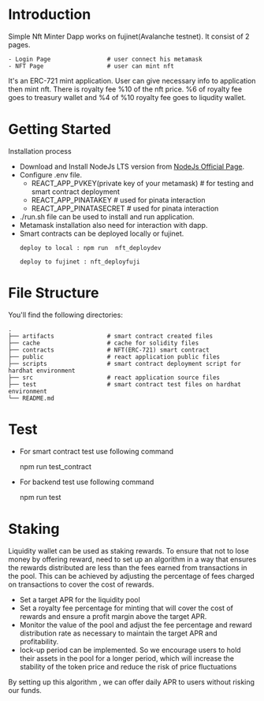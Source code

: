 # Introduction

Simple Nft Minter Dapp works on fujinet(Avalanche testnet). It consist of 2 pages. 

```
- Login Page                # user connect his metamask
- NFT Page                  # user can mint nft
```

It's an ERC-721 mint application. User can give necessary info to application then mint nft. There is royalty fee %10 of the nft price. %6 of royalty fee goes to treasury wallet and %4 of %10 royalty fee goes to liqudity wallet.


# Getting Started

 Installation process

   - Download and Install NodeJs LTS version from [NodeJs Official Page](https://nodejs.org/en/download/).
   - Configure .env file. 
      - REACT_APP_PVKEY(private key of your metamask)      # for testing and smart contract deployment
      - REACT_APP_PINATAKEY                                # used for pinata interaction
      - REACT_APP_PINATASECRET                             # used for pinata interaction 
   - ./run.sh file can be used to install and run application.
   -  Metamask installation also need for interaction with dapp.
   - Smart contracts can be deployed locally or fujinet. 
      ```
     deploy to local : npm run  nft_deploydev

     deploy to fujinet : nft_deployfuji

      ```
    

# File Structure

You'll find the following directories:
 
```
.
├── artifacts               # smart contract created files 
├── cache                   # cache for solidity files
├── contracts               # NFT(ERC-721) smart contract
├── public                  # react application public files
├── scripts                 # smart contract deployment script for hardhat environment
├── src                     # react application source files
├── test                    # smart contract test files on hardhat environment
└── README.md

```

# Test

- For smart contract test use following command

   npm run test_contract 

- For backend test use following command

   npm run test


# Staking

Liquidity wallet can be used as staking rewards. To ensure that not to lose money by offering reward, need to set up an algorithm  in a way that ensures the rewards distributed are less than the fees earned from transactions in the pool. This can be achieved by adjusting the percentage of fees charged on transactions to cover the cost of rewards.

- Set a target APR for the liquidity pool
- Set a royalty fee percentage for minting that will cover the cost of rewards and ensure a profit margin above the target APR.
- Monitor the value of the pool and adjust the fee percentage and reward distribution rate as necessary to maintain the target APR and profitability.
- lock-up period can be implemented. So we encourage users to hold their assets  in the pool for a longer period, which will increase the stability of the token price and reduce the risk of price fluctuations


By setting up this algorithm , we can offer daily APR to users without risking our funds.
